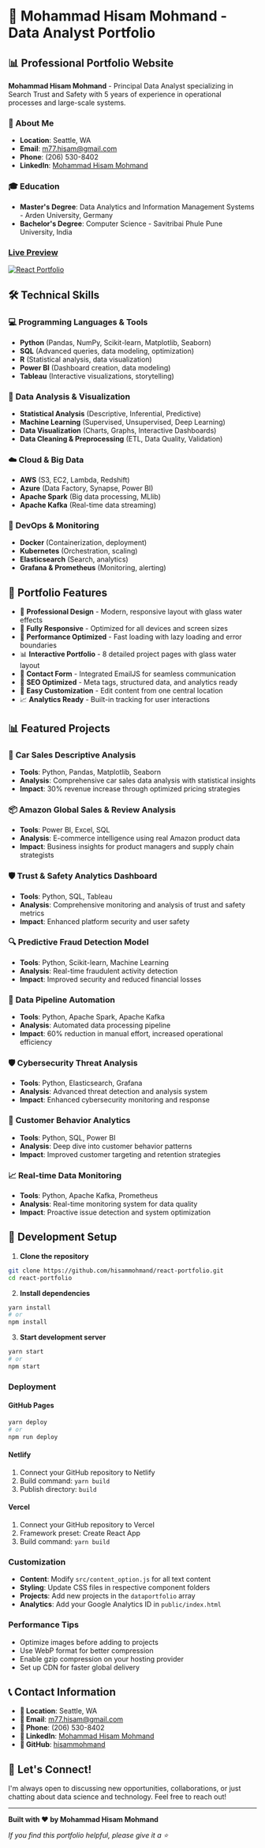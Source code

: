 # 🚀 Mohammad Hisam Mohmand - Data Analyst Portfolio

## 📊 Professional Portfolio Website

**Mohammad Hisam Mohmand** - Principal Data Analyst specializing in Search Trust and Safety with 5 years of experience in operational processes and large-scale systems.

### 🎯 About Me
- **Location**: Seattle, WA
- **Email**: m77.hisam@gmail.com
- **Phone**: (206) 530-8402
- **LinkedIn**: [Mohammad Hisam Mohmand](https://www.linkedin.com/in/mohammad-hisam-mohmand-38813422a/)

### 🎓 Education
- **Master's Degree**: Data Analytics and Information Management Systems - Arden University, Germany
- **Bachelor's Degree**: Computer Science - Savitribai Phule Pune University, India

### [Live Preview](https://hisammohmand.github.io/react-portfolio/)

[![React Portfolio](src/assets/images/react%20portfolio%20gif.gif)](https://hisammohmand.github.io/react-portfolio/)

## 🛠️ Technical Skills

### 💻 **Programming Languages & Tools**
- **Python** (Pandas, NumPy, Scikit-learn, Matplotlib, Seaborn)
- **SQL** (Advanced queries, data modeling, optimization)
- **R** (Statistical analysis, data visualization)
- **Power BI** (Dashboard creation, data modeling)
- **Tableau** (Interactive visualizations, storytelling)

### 🎨 **Data Analysis & Visualization**
- **Statistical Analysis** (Descriptive, Inferential, Predictive)
- **Machine Learning** (Supervised, Unsupervised, Deep Learning)
- **Data Visualization** (Charts, Graphs, Interactive Dashboards)
- **Data Cleaning & Preprocessing** (ETL, Data Quality, Validation)

### ☁️ **Cloud & Big Data**
- **AWS** (S3, EC2, Lambda, Redshift)
- **Azure** (Data Factory, Synapse, Power BI)
- **Apache Spark** (Big data processing, MLlib)
- **Apache Kafka** (Real-time data streaming)

### 🔧 **DevOps & Monitoring**
- **Docker** (Containerization, deployment)
- **Kubernetes** (Orchestration, scaling)
- **Elasticsearch** (Search, analytics)
- **Grafana & Prometheus** (Monitoring, alerting)

## 🎨 Portfolio Features

- 🎨 **Professional Design** - Modern, responsive layout with glass water effects
- 📱 **Fully Responsive** - Optimized for all devices and screen sizes
- 🚀 **Performance Optimized** - Fast loading with lazy loading and error boundaries
- 📊 **Interactive Portfolio** - 8 detailed project pages with glass water layout
- 📧 **Contact Form** - Integrated EmailJS for seamless communication
- 🎯 **SEO Optimized** - Meta tags, structured data, and analytics ready
- 🔧 **Easy Customization** - Edit content from one central location
- 📈 **Analytics Ready** - Built-in tracking for user interactions

## 📊 Featured Projects

### 🚗 **Car Sales Descriptive Analysis**
- **Tools**: Python, Pandas, Matplotlib, Seaborn
- **Analysis**: Comprehensive car sales data analysis with statistical insights
- **Impact**: 30% revenue increase through optimized pricing strategies

### 📦 **Amazon Global Sales & Review Analysis**
- **Tools**: Power BI, Excel, SQL
- **Analysis**: E-commerce intelligence using real Amazon product data
- **Impact**: Business insights for product managers and supply chain strategists

### 🛡️ **Trust & Safety Analytics Dashboard**
- **Tools**: Python, SQL, Tableau
- **Analysis**: Comprehensive monitoring and analysis of trust and safety metrics
- **Impact**: Enhanced platform security and user safety

### 🔍 **Predictive Fraud Detection Model**
- **Tools**: Python, Scikit-learn, Machine Learning
- **Analysis**: Real-time fraudulent activity detection
- **Impact**: Improved security and reduced financial losses

### 🔄 **Data Pipeline Automation**
- **Tools**: Python, Apache Spark, Apache Kafka
- **Analysis**: Automated data processing pipeline
- **Impact**: 60% reduction in manual effort, increased operational efficiency

### 🛡️ **Cybersecurity Threat Analysis**
- **Tools**: Python, Elasticsearch, Grafana
- **Analysis**: Advanced threat detection and analysis system
- **Impact**: Enhanced cybersecurity monitoring and response

### 👥 **Customer Behavior Analytics**
- **Tools**: Python, SQL, Power BI
- **Analysis**: Deep dive into customer behavior patterns
- **Impact**: Improved customer targeting and retention strategies

### 📈 **Real-time Data Monitoring**
- **Tools**: Python, Apache Kafka, Prometheus
- **Analysis**: Real-time monitoring system for data quality
- **Impact**: Proactive issue detection and system optimization

## 🚀 Development Setup

1. **Clone the repository**
```bash
git clone https://github.com/hisammohmand/react-portfolio.git
cd react-portfolio
```

2. **Install dependencies**
```bash
yarn install
# or
npm install
```

3. **Start development server**
```bash
yarn start
# or
npm start
```

### Deployment

#### GitHub Pages
```bash
yarn deploy
# or
npm run deploy
```

#### Netlify
1. Connect your GitHub repository to Netlify
2. Build command: `yarn build`
3. Publish directory: `build`

#### Vercel
1. Connect your GitHub repository to Vercel
2. Framework preset: Create React App
3. Build command: `yarn build`

### Customization

- **Content**: Modify `src/content_option.js` for all text content
- **Styling**: Update CSS files in respective component folders
- **Projects**: Add new projects in the `dataportfolio` array
- **Analytics**: Add your Google Analytics ID in `public/index.html`

### Performance Tips

- Optimize images before adding to projects
- Use WebP format for better compression
- Enable gzip compression on your hosting provider
- Set up CDN for faster global delivery

## 📞 Contact Information

- **📍 Location**: Seattle, WA
- **📧 Email**: m77.hisam@gmail.com
- **📱 Phone**: (206) 530-8402
- **💼 LinkedIn**: [Mohammad Hisam Mohmand](https://www.linkedin.com/in/mohammad-hisam-mohmand-38813422a/)
- **🐙 GitHub**: [hisammohmand](https://github.com/hisammohmand)

## 🤝 Let's Connect!

I'm always open to discussing new opportunities, collaborations, or just chatting about data science and technology. Feel free to reach out!

---

**Built with ❤️ by Mohammad Hisam Mohmand**

*If you find this portfolio helpful, please give it a ⭐* 
